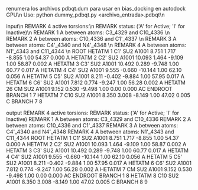 renumera los archivos pdbqt.dum para usar en bias_docking en autodock GPU\n
Uso: python dummy_pdbqt.py <archivo_entrada>.pdbqt\n

input\n
REMARK  4 active torsions:\n
REMARK  status: ('A' for Active; 'I' for Inactive)\n
REMARK    1  A    between atoms: C3_4329  and  C10_4336 \n
REMARK    2  A    between atoms: C10_4336  and  C1'_4337 \n
REMARK    3  A    between atoms: C4'_4340  and  N4'_4348 \n
REMARK    4  A    between atoms: N1'_4343  and  C11_4344 \n
ROOT
HETATM    1  C1' SU2 A1001       8.751   1.717  -8.855  1.00 54.37     0.000 A 
HETATM    2  C2' SU2 A1001      10.093   1.464  -9.109  1.00 58.87     0.002 A 
HETATM    3  C3' SU2 A1001      10.492   0.289  -9.748  1.00 60.77     0.017 A 
HETATM    4  C4' SU2 A1001       9.555  -0.660 -10.144  1.00 62.10     0.056 A 
HETATM    5  C5' SU2 A1001       8.211  -0.402  -9.884  1.00 57.95     0.017 A 
HETATM    6  C6' SU2 A1001       7.812   0.774  -9.247  1.00 56.28     0.002 A 
HETATM   26  CM  SU2 A1001       9.152   0.530  -9.498  1.00  0.00     0.000 AC
ENDROOT
BRANCH   1   7
HETATM    7  C10 SU2 A1001       8.350   3.008  -8.149  1.00 47.02     0.005 C 
BRANCH   7   8

output
REMARK  4 active torsions:
REMARK  status: ('A' for Active; 'I' for Inactive)
REMARK    1  A    between atoms: C3_4329  and  C10_4336 
REMARK    2  A    between atoms: C10_4336  and  C1'_4337 
REMARK    3  A    between atoms: C4'_4340  and  N4'_4348 
REMARK    4  A    between atoms: N1'_4343  and  C11_4344 
ROOT
HETATM    1  C1' SU2 A1001       8.751   1.717  -8.855  1.00 54.37     0.000 A 
HETATM    2  C2' SU2 A1001      10.093   1.464  -9.109  1.00 58.87     0.002 A 
HETATM    3  C3' SU2 A1001      10.492   0.289  -9.748  1.00 60.77     0.017 A 
HETATM    4  C4' SU2 A1001       9.555  -0.660 -10.144  1.00 62.10     0.056 A 
HETATM    5  C5' SU2 A1001       8.211  -0.402  -9.884  1.00 57.95     0.017 A 
HETATM    6  C6' SU2 A1001       7.812   0.774  -9.247  1.00 56.28     0.002 A 
HETATM    7  CM  SU2 A1001       9.152   0.530  -9.498  1.00  0.00     0.000 AC
ENDROOT
BRANCH     1   8
HETATM    8  C10 SU2 A1001       8.350   3.008  -8.149  1.00 47.02     0.005 C 
BRANCH     8   9

